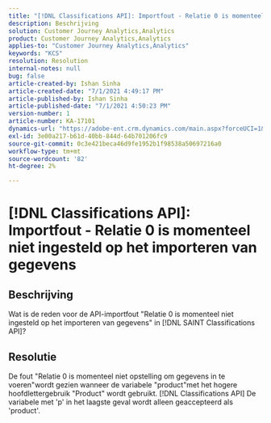 ```yaml
---
title: "[!DNL Classifications API]: Importfout - Relatie 0 is momenteel niet ingesteld op het importeren van gegevens 2"
description: Beschrijving
solution: Customer Journey Analytics,Analytics
product: Customer Journey Analytics,Analytics
applies-to: "Customer Journey Analytics,Analytics"
keywords: "KCS"
resolution: Resolution
internal-notes: null
bug: false
article-created-by: Ishan Sinha
article-created-date: "7/1/2021 4:49:17 PM"
article-published-by: Ishan Sinha
article-published-date: "7/1/2021 4:50:23 PM"
version-number: 1
article-number: KA-17101
dynamics-url: "https://adobe-ent.crm.dynamics.com/main.aspx?forceUCI=1&pagetype=entityrecord&etn=knowledgearticle&id=63526e44-8cda-eb11-bacb-000d3a31f036"
exl-id: 3e00a217-b61d-40bb-844d-64b701206fc9
source-git-commit: 0c3e421beca46d9fe1952b1f98538a50697216a0
workflow-type: tm+mt
source-wordcount: '82'
ht-degree: 2%

---
```


# [!DNL Classifications API]: Importfout - Relatie 0 is momenteel niet ingesteld op het importeren van gegevens

## Beschrijving


Wat is de reden voor de API-importfout &quot;Relatie 0 is momenteel niet ingesteld op het importeren van gegevens&quot; in [!DNL SAINT Classifications API]?


## Resolutie


De fout &quot;Relatie 0 is momenteel niet opstelling om gegevens in te voeren&quot;wordt gezien wanneer de variabele &quot;product&quot;met het hogere hoofdlettergebruik &quot;Product&quot; wordt gebruikt. [!DNL Classifications API] De variabele met &#39;p&#39; in het laagste geval wordt alleen geaccepteerd als &#39;product&#39;.
